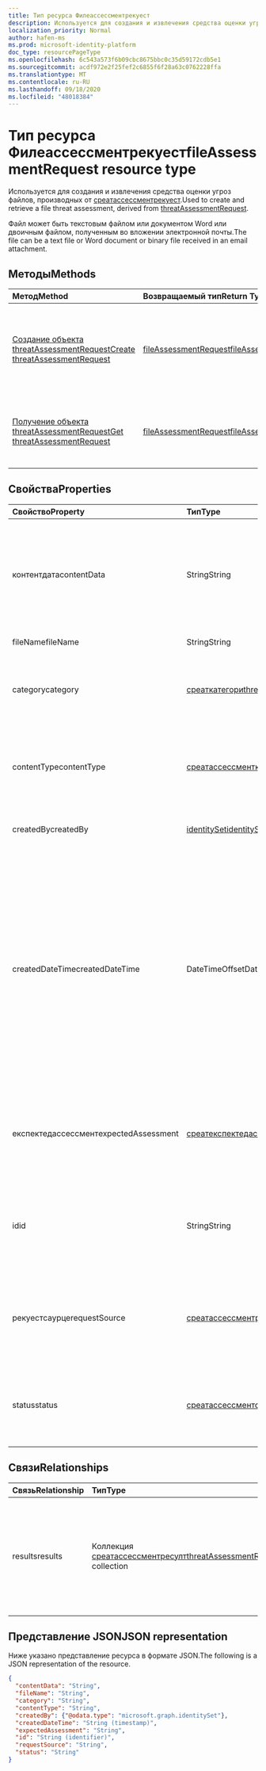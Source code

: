 ```yaml
---
title: Тип ресурса Филеассессментрекуест
description: Используется для создания и извлечения средства оценки угроз для файлов.
localization_priority: Normal
author: hafen-ms
ms.prod: microsoft-identity-platform
doc_type: resourcePageType
ms.openlocfilehash: 6c543a573f6b09cbc8675bbc0c35d59172cdb5e1
ms.sourcegitcommit: acdf972e2f25fef2c6855f6f28a63c0762228ffa
ms.translationtype: MT
ms.contentlocale: ru-RU
ms.lasthandoff: 09/18/2020
ms.locfileid: "48018384"
---
```

# <a name="fileassessmentrequest-resource-type"></a><span data-ttu-id="65bdc-103">Тип ресурса Филеассессментрекуест</span><span class="sxs-lookup"><span data-stu-id="65bdc-103">fileAssessmentRequest resource type</span></span>

<span data-ttu-id="65bdc-104">Используется для создания и извлечения средства оценки угроз файлов, производных от [среатассессментрекуест](threatAssessmentRequest.md).</span><span class="sxs-lookup"><span data-stu-id="65bdc-104">Used to create and retrieve a file threat assessment, derived from [threatAssessmentRequest](threatAssessmentRequest.md).</span></span>

<span data-ttu-id="65bdc-105">Файл может быть текстовым файлом или документом Word или двоичным файлом, полученным во вложении электронной почты.</span><span class="sxs-lookup"><span data-stu-id="65bdc-105">The file can be a text file or Word document or binary file received in an email attachment.</span></span>

## <a name="methods"></a><span data-ttu-id="65bdc-106">Методы</span><span class="sxs-lookup"><span data-stu-id="65bdc-106">Methods</span></span>

| <span data-ttu-id="65bdc-107">Метод</span><span class="sxs-lookup"><span data-stu-id="65bdc-107">Method</span></span>       | <span data-ttu-id="65bdc-108">Возвращаемый тип</span><span class="sxs-lookup"><span data-stu-id="65bdc-108">Return Type</span></span> | <span data-ttu-id="65bdc-109">Описание</span><span class="sxs-lookup"><span data-stu-id="65bdc-109">Description</span></span> |
|:-------------|:------------|:------------|
| [<span data-ttu-id="65bdc-110">Создание объекта threatAssessmentRequest</span><span class="sxs-lookup"><span data-stu-id="65bdc-110">Create threatAssessmentRequest</span></span>](../api/informationprotection-post-threatassessmentrequests.md) | [<span data-ttu-id="65bdc-111">fileAssessmentRequest</span><span class="sxs-lookup"><span data-stu-id="65bdc-111">fileAssessmentRequest</span></span>](fileAssessmentRequest.md) | <span data-ttu-id="65bdc-112">Создание нового запроса на оценку файла путем отправки объекта **филеассессментрекуест** .</span><span class="sxs-lookup"><span data-stu-id="65bdc-112">Create a new file assessment request by posting a **fileAssessmentRequest** object.</span></span> |
| [<span data-ttu-id="65bdc-113">Получение объекта threatAssessmentRequest</span><span class="sxs-lookup"><span data-stu-id="65bdc-113">Get threatAssessmentRequest</span></span>](../api/threatassessmentrequest-get.md) | [<span data-ttu-id="65bdc-114">fileAssessmentRequest</span><span class="sxs-lookup"><span data-stu-id="65bdc-114">fileAssessmentRequest</span></span>](fileassessmentrequest.md) | <span data-ttu-id="65bdc-115">Чтение свойств и связей объекта **филеассессментрекуест** .</span><span class="sxs-lookup"><span data-stu-id="65bdc-115">Read the properties and relationships of a **fileAssessmentRequest** object.</span></span> |

## <a name="properties"></a><span data-ttu-id="65bdc-116">Свойства</span><span class="sxs-lookup"><span data-stu-id="65bdc-116">Properties</span></span>

| <span data-ttu-id="65bdc-117">Свойство</span><span class="sxs-lookup"><span data-stu-id="65bdc-117">Property</span></span>     | <span data-ttu-id="65bdc-118">Тип</span><span class="sxs-lookup"><span data-stu-id="65bdc-118">Type</span></span>        | <span data-ttu-id="65bdc-119">Описание</span><span class="sxs-lookup"><span data-stu-id="65bdc-119">Description</span></span> |
|:-------------|:------------|:------------|
|<span data-ttu-id="65bdc-120">контентдата</span><span class="sxs-lookup"><span data-stu-id="65bdc-120">contentData</span></span>|<span data-ttu-id="65bdc-121">String</span><span class="sxs-lookup"><span data-stu-id="65bdc-121">String</span></span>|<span data-ttu-id="65bdc-122">Содержимое файла в кодировке Base64.</span><span class="sxs-lookup"><span data-stu-id="65bdc-122">Base64 encoded file content.</span></span> <span data-ttu-id="65bdc-123">Не удается вернуть содержимое файла, так как оно не хранится.</span><span class="sxs-lookup"><span data-stu-id="65bdc-123">The file content cannot fetch back because it isn't stored.</span></span>|
|<span data-ttu-id="65bdc-124">fileName</span><span class="sxs-lookup"><span data-stu-id="65bdc-124">fileName</span></span>|<span data-ttu-id="65bdc-125">String</span><span class="sxs-lookup"><span data-stu-id="65bdc-125">String</span></span>|<span data-ttu-id="65bdc-126">Имя файла.</span><span class="sxs-lookup"><span data-stu-id="65bdc-126">The file name.</span></span>|
|<span data-ttu-id="65bdc-127">category</span><span class="sxs-lookup"><span data-stu-id="65bdc-127">category</span></span>|[<span data-ttu-id="65bdc-128">среаткатегори</span><span class="sxs-lookup"><span data-stu-id="65bdc-128">threatCategory</span></span>](enums.md#threatcategory-values)|<span data-ttu-id="65bdc-129">Категория угроз.</span><span class="sxs-lookup"><span data-stu-id="65bdc-129">The threat category.</span></span> <span data-ttu-id="65bdc-130">Возможные значения: `spam`, `phishing`, `malware`.</span><span class="sxs-lookup"><span data-stu-id="65bdc-130">Possible values are: `spam`, `phishing`, `malware`.</span></span>|
|<span data-ttu-id="65bdc-131">contentType</span><span class="sxs-lookup"><span data-stu-id="65bdc-131">contentType</span></span>|[<span data-ttu-id="65bdc-132">среатассессментконтенттипе</span><span class="sxs-lookup"><span data-stu-id="65bdc-132">threatAssessmentContentType</span></span>](enums.md#threatassessmentcontenttype-values)|<span data-ttu-id="65bdc-133">Тип контента для оценки угроз.</span><span class="sxs-lookup"><span data-stu-id="65bdc-133">The content type of threat assessment.</span></span> <span data-ttu-id="65bdc-134">Возможные значения: `mail`, `url`, `file`.</span><span class="sxs-lookup"><span data-stu-id="65bdc-134">Possible values are: `mail`, `url`, `file`.</span></span>|
|<span data-ttu-id="65bdc-135">createdBy</span><span class="sxs-lookup"><span data-stu-id="65bdc-135">createdBy</span></span>|[<span data-ttu-id="65bdc-136">identitySet</span><span class="sxs-lookup"><span data-stu-id="65bdc-136">identitySet</span></span>](identityset.md)|<span data-ttu-id="65bdc-137">Создатель запроса на оценку угроз.</span><span class="sxs-lookup"><span data-stu-id="65bdc-137">The threat assessment request creator.</span></span>|
|<span data-ttu-id="65bdc-138">createdDateTime</span><span class="sxs-lookup"><span data-stu-id="65bdc-138">createdDateTime</span></span>|<span data-ttu-id="65bdc-139">DateTimeOffset</span><span class="sxs-lookup"><span data-stu-id="65bdc-139">DateTimeOffset</span></span>|<span data-ttu-id="65bdc-140">Тип Timestamp представляет сведения о времени и дате с использованием формата ISO 8601 (всегда применяется формат UTC).</span><span class="sxs-lookup"><span data-stu-id="65bdc-140">The Timestamp type represents date and time information using ISO 8601 format and is always in UTC time.</span></span> <span data-ttu-id="65bdc-141">Например, значение полуночи 1 января 2014 г. в формате UTC выглядит так: `'2014-01-01T00:00:00Z'`.</span><span class="sxs-lookup"><span data-stu-id="65bdc-141">For example, midnight UTC on Jan 1, 2014 would look like this: `'2014-01-01T00:00:00Z'`.</span></span>|
|<span data-ttu-id="65bdc-142">експектедассессмент</span><span class="sxs-lookup"><span data-stu-id="65bdc-142">expectedAssessment</span></span>|[<span data-ttu-id="65bdc-143">среатекспектедассессмент</span><span class="sxs-lookup"><span data-stu-id="65bdc-143">threatExpectedAssessment</span></span>](enums.md#threatexpectedassessment-values)|<span data-ttu-id="65bdc-144">Ожидаемая Оценка от отправителя.</span><span class="sxs-lookup"><span data-stu-id="65bdc-144">The expected assessment from submitter.</span></span> <span data-ttu-id="65bdc-145">Возможные значения: `block`, `unblock`.</span><span class="sxs-lookup"><span data-stu-id="65bdc-145">Possible values are: `block`, `unblock`.</span></span>|
|<span data-ttu-id="65bdc-146">id</span><span class="sxs-lookup"><span data-stu-id="65bdc-146">id</span></span>|<span data-ttu-id="65bdc-147">String</span><span class="sxs-lookup"><span data-stu-id="65bdc-147">String</span></span>|<span data-ttu-id="65bdc-148">Идентификатор запроса оценки угроз — это глобальный уникальный идентификатор (GUID).</span><span class="sxs-lookup"><span data-stu-id="65bdc-148">The threat assessment request ID is a globally unique identifier (GUID).</span></span>|
|<span data-ttu-id="65bdc-149">рекуестсаурце</span><span class="sxs-lookup"><span data-stu-id="65bdc-149">requestSource</span></span>|[<span data-ttu-id="65bdc-150">среатассессментрекуестсаурце</span><span class="sxs-lookup"><span data-stu-id="65bdc-150">threatAssessmentRequestSource</span></span>](enums.md#threatassessmentrequestsource-values)|<span data-ttu-id="65bdc-151">Источник запроса на оценку угроз.</span><span class="sxs-lookup"><span data-stu-id="65bdc-151">The source of threat assessment request.</span></span> <span data-ttu-id="65bdc-152">Возможные значения: `user`, `administrator`.</span><span class="sxs-lookup"><span data-stu-id="65bdc-152">Possible values are: `user`, `administrator`.</span></span>|
|<span data-ttu-id="65bdc-153">status</span><span class="sxs-lookup"><span data-stu-id="65bdc-153">status</span></span>|[<span data-ttu-id="65bdc-154">среатассессментстатус</span><span class="sxs-lookup"><span data-stu-id="65bdc-154">threatAssessmentStatus</span></span>](enums.md#threatassessmentstatus-values)|<span data-ttu-id="65bdc-155">Состояние процесса оценки.</span><span class="sxs-lookup"><span data-stu-id="65bdc-155">The assessment process status.</span></span> <span data-ttu-id="65bdc-156">Возможные значения: `pending`, `completed`.</span><span class="sxs-lookup"><span data-stu-id="65bdc-156">Possible values are: `pending`, `completed`.</span></span>|

## <a name="relationships"></a><span data-ttu-id="65bdc-157">Связи</span><span class="sxs-lookup"><span data-stu-id="65bdc-157">Relationships</span></span>

| <span data-ttu-id="65bdc-158">Связь</span><span class="sxs-lookup"><span data-stu-id="65bdc-158">Relationship</span></span> | <span data-ttu-id="65bdc-159">Тип</span><span class="sxs-lookup"><span data-stu-id="65bdc-159">Type</span></span>        | <span data-ttu-id="65bdc-160">Описание</span><span class="sxs-lookup"><span data-stu-id="65bdc-160">Description</span></span> |
|:-------------|:------------|:------------|
|<span data-ttu-id="65bdc-161">results</span><span class="sxs-lookup"><span data-stu-id="65bdc-161">results</span></span>|<span data-ttu-id="65bdc-162">Коллекция [среатассессментресулт](threatassessmentresult.md)</span><span class="sxs-lookup"><span data-stu-id="65bdc-162">[threatAssessmentResult](threatassessmentresult.md) collection</span></span>|<span data-ttu-id="65bdc-163">Коллекция результатов оценки угроз.</span><span class="sxs-lookup"><span data-stu-id="65bdc-163">A collection of threat assessment results.</span></span> <span data-ttu-id="65bdc-164">Только для чтения.</span><span class="sxs-lookup"><span data-stu-id="65bdc-164">Read-only.</span></span> <span data-ttu-id="65bdc-165">По умолчанию объект a не `GET /threatAssessmentRequests/{id}` возвращает это свойство, пока не применено `$expand` к нему.</span><span class="sxs-lookup"><span data-stu-id="65bdc-165">By default, a `GET /threatAssessmentRequests/{id}` does not return this property unless you apply `$expand` on it.</span></span>|

## <a name="json-representation"></a><span data-ttu-id="65bdc-166">Представление JSON</span><span class="sxs-lookup"><span data-stu-id="65bdc-166">JSON representation</span></span>

<span data-ttu-id="65bdc-167">Ниже указано представление ресурса в формате JSON.</span><span class="sxs-lookup"><span data-stu-id="65bdc-167">The following is a JSON representation of the resource.</span></span>

<!-- {
  "blockType": "resource",
  "optionalProperties": [

  ],
  "@odata.type": "microsoft.graph.fileAssessmentRequest",
  "baseType": "",
  "keyProperty": "id"
}-->

```json
{
  "contentData": "String",
  "fileName": "String",
  "category": "String",
  "contentType": "String",
  "createdBy": {"@odata.type": "microsoft.graph.identitySet"},
  "createdDateTime": "String (timestamp)",
  "expectedAssessment": "String",
  "id": "String (identifier)",
  "requestSource": "String",
  "status": "String"
}
```

<!-- uuid: 16cd6b66-4b1a-43a1-adaf-3a886856ed98
2019-02-04 14:57:30 UTC -->
<!-- {
  "type": "#page.annotation",
  "description": "fileAssessmentRequest resource",
  "keywords": "",
  "section": "documentation",
  "tocPath": ""
}-->

